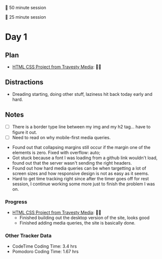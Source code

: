 🍒 50 minute session

🍅 25 minute session

# Day 1

## Plan

-   [HTML CSS Project from Travesty Media](https://www.youtube.com/watch?v=XsEnj-1hG2o): 🍒🍒

## Distractions

-   Dreading starting, doing other stuff, laziness hit back today early and hard.

## Notes

-   [ ] There is a border type line between my img and my h2 tag... have to figure it out.
-   [ ] Need to read on why mobile-first media queries.

-   Found out that collapsing margins still occur if the margin one of the elements is zero. Fixed with overflow: auto;
-   Got stuck because a font I was loading from a github link wouldn't load, found out that the server wasn't sending the right headers.
-   Found out how hard media queries can be when targetting a lot of screen sizes and how responsive design is not as easy as it seems.
-   Hard to get time tracking right since after the timer goes off for rest session, I continue working some more just to finish the problem I was on.

### Progress

-   [HTML CSS Project from Travesty Media](https://www.youtube.com/watch?v=XsEnj-1hG2o): 🍒🍒
    -   Finished building out the desktop version of the site, looks good
    -   Finished adding media queries, the site is basically done.

### Other Tracker Data

-   CodeTime Coding Time: 3.4 hrs
-   Pomodoro Coding Time: 1.67 hrs
